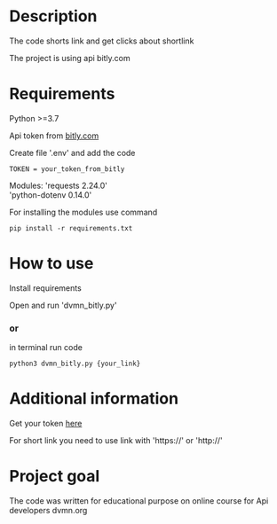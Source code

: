 # Description
The code shorts link and get clicks about shortlink

The project is using api bitly.com

# Requirements
Python >=3.7

Api token from [bitly.com](https://dev.bitly.com/get_started.html)

Create file '.env' and add the code
```
TOKEN = your_token_from_bitly
```

Modules:
'requests 2.24.0'  
'python-dotenv 0.14.0'

For installing the modules use command
```
pip install -r requirements.txt
```


# How to use

Install requirements

Open and run 'dvmn_bitly.py'

### or

in terminal run code

```
python3 dvmn_bitly.py {your_link}
```

# Additional information
Get your token [here](https://dev.bitly.com/get_started.html)
 
For short link you need to use link with 'https://' or 'http://'

# Project goal

The code was written for educational purpose on online course for Api developers dvmn.org

